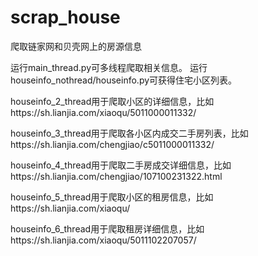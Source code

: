# scrap_house
爬取链家网和贝壳网上的房源信息

运行main_thread.py可多线程爬取相关信息。
运行houseinfo_nothread/houseinfo.py可获得住宅小区列表。

houseinfo_2_thread用于爬取小区的详细信息，比如https://sh.lianjia.com/xiaoqu/5011000011332/

houseinfo_3_thread用于爬取各小区内成交二手房列表，比如https://sh.lianjia.com/chengjiao/c5011000011332/

houseinfo_4_thread用于爬取二手房成交详细信息，比如https://sh.lianjia.com/chengjiao/107100231322.html

houseinfo_5_thread用于爬取小区的租房信息，比如https://sh.lianjia.com/xiaoqu/

houseinfo_6_thread用于爬取租房详细信息，比如https://sh.lianjia.com/xiaoqu/5011102207057/

